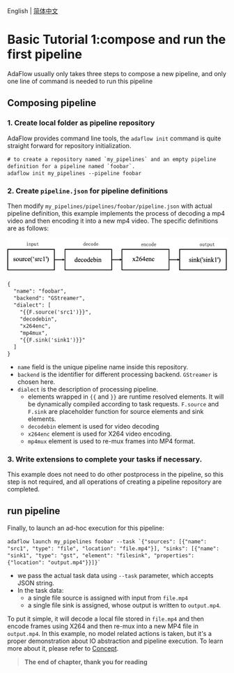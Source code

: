 English | [简体中文](basic_tutorial_1.md)
# Basic Tutorial 1:compose and run the first pipeline

AdaFlow usually only takes three steps to compose a new pipeline, and only one line of command is needed to run this pipeline

## Composing pipeline
### 1. Create local folder as pipeline repository

AdaFlow provides command line tools, the `adaflow init` command is quite straight forward for repository initialization.

```shell
# to create a repository named `my_pipelines` and an empty pipeline definition for a pipeline named `foobar`.  
adaflow init my_pipelines --pipeline foobar
```

### 2. Create `pipeline.json` for pipeline definitions

Then modify `my_pipelines/pipelines/foobar/pipeline.json` with actual pipeline definition,
this example implements the process of decoding a mp4 video and then encoding it into a new mp4 video. 
The specific definitions are as follows:

![pipeline structure diagram](./images/tu1_dsl_en.jpg)


```
{
  "name": "foobar",
  "backend": "GStreamer",
  "dialect": [
    "{{F.source('src1')}}",
    "decodebin",
    "x264enc",
    "mp4mux",
    "{{F.sink('sink1')}}"
  ]
}
```
* `name` field is the unique pipeline name inside this repository.
* `backend` is the identifier for different processing backend. `GStreamer` is chosen here.
* `dialect` is the description of processing pipeline.
  * elements wrapped in ``{{`` and ```}}``` are runtime resolved elements. It will be dynamically compiled according to task requests. `F.source` and `F.sink` are placeholder function for source elements and sink elements.
  * `decodebin` element is used for video decoding
  * `x264enc` element is used for X264 video encoding.
  * `mp4mux` element is used to re-mux frames into MP4 format.

### 3. Write extensions to complete your tasks if necessary.
This example does not need to do other postprocess in the pipeline, so this step is not required, 
and all operations of creating a pipeline repository are completed.

## run pipeline

Finally, to launch an ad-hoc execution for this pipeline:

```shell
adaflow launch my_pipelines foobar --task `{"sources": [{"name": "src1", "type": "file", "location": "file.mp4"}], "sinks": [{"name": "sink1", "type": "gst", "element": "filesink", "properties": {"location": "output.mp4"}}]}`
```

* we pass the actual task data using `--task` parameter, which accepts JSON string.
* In the task data:
  * a single file source is assigned with input from `file.mp4`
  * a single file sink is assigned, whose output is written to `output.mp4`.

To put it simple, it will decode a local file stored in `file.mp4` and then encode frames using X264 and then re-mux into a new MP4 file in `output.mp4`. In this example, no model related actions is taken, but it's a proper demonstration about IO abstraction and pipeline execution. To learn more about it, please refer to [Concept](./concept.md).

> **The end of chapter, thank you for reading**
